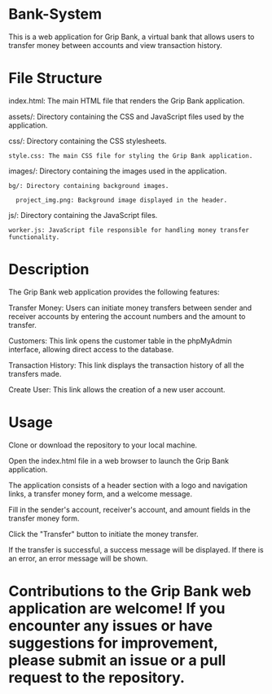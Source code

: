 # Bank-System
This is a web application for Grip Bank, a virtual bank that allows users to transfer money between accounts and view transaction history.


# File Structure

index.html: The main HTML file that renders the Grip Bank application.

assets/: Directory containing the CSS and JavaScript files used by the application.

  css/: Directory containing the CSS stylesheets.

    style.css: The main CSS file for styling the Grip Bank application.

  images/: Directory containing the images used in the application.

    bg/: Directory containing background images.

      project_img.png: Background image displayed in the header.

  js/: Directory containing the JavaScript files.

    worker.js: JavaScript file responsible for handling money transfer functionality.


# Description

The Grip Bank web application provides the following features:

Transfer Money: Users can initiate money transfers between sender and receiver accounts by entering the account numbers and the amount to transfer.

Customers: This link opens the customer table in the phpMyAdmin interface, allowing direct access to the database.

Transaction History: This link displays the transaction history of all the transfers made.

Create User: This link allows the creation of a new user account.

# Usage

Clone or download the repository to your local machine.

Open the index.html file in a web browser to launch the Grip Bank application.

The application consists of a header section with a logo and navigation links, a transfer money form, and a welcome message.

Fill in the sender's account, receiver's account, and amount fields in the transfer money form.

Click the "Transfer" button to initiate the money transfer.

If the transfer is successful, a success message will be displayed. If there is an error, an error message will be shown.

# Contributions to the Grip Bank web application are welcome! If you encounter any issues or have suggestions for improvement, please submit an issue or a pull request to the repository.
